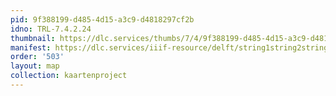 ```yaml
---
pid: 9f388199-d485-4d15-a3c9-d4818297cf2b
idno: TRL-7.4.2.24
thumbnail: https://dlc.services/thumbs/7/4/9f388199-d485-4d15-a3c9-d4818297cf2b/full/400,339/0/default.jpg
manifest: https://dlc.services/iiif-resource/delft/string1string2string3/kaartenproject-2007/TRL-7.4.2.24
order: '503'
layout: map
collection: kaartenproject
---
```

